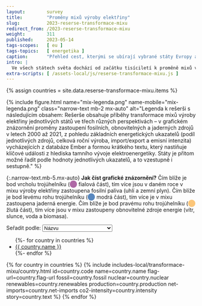 ```yaml
---
layout:        survey
title:         "Proměny mixů výroby elektřiny"
slug:          2023-reserse-transformace-mixu
redirect_from: /2023-reserse-transformace-mixu
weight:        311
published:     2023-05-14
tags-scopes:   [ eu ]
tags-topics:   [ energetika ]
caption:       "Přehled cest, kterými se ubírají vybrané státy Evropy a světa v transformaci mixu výroby elektřiny."
intro: |
  Ve všech státech světa dochází od začátku tisíciletí k proměně mixů výroby elektřiny – v Česku se na výrobě elektřiny stále z více než poloviny podílí fosilní paliva, naopak na Slovensku je to jaderná energie. V souvislosti s klimatickými cíly pro snižování emisí skleníkových plynů však obecně dochází k útlumu elektřiny z fosilních paliv, především z uhlí, a více či méně se zvyšuje zastoupení obnovitelných zdrojů – hlavně větrných a solárních. V několika státech hraje nadále důležitou roli jaderná energetika, avšak přístup k ní se napříč státy liší – zatímco některé v ní vidí cestu k dekarbonizaci (Česko nebo Francie), jiné se rozhodly pro její úplné opuštění (Německo či Itálie).
extra-scripts: [ /assets-local/js/reserse-transformace-mixu.js ]
---
```


{% assign countries = site.data.reserse-transformace-mixu.items %}

{% include figure.html
name="mix-legenda.png"
name-mobile="mix-legenda.png"
class="narrow-text mb-2 mx-auto"
alt="Legenda k rešerši s následujícím obsahem: Rešerše obsahuje příběhy transformace mixů výroby elektřiny jednotlivých států ve třech různých perspektivách – v grafickém znázornění proměny zastoupení fosilních, obnovitelných a jaderných zdrojů v letech 2000 až 2021, z pohledu základních energetických ukazatelů (podíl jednotlivých zdrojů, celková roční výroba, import/export a emisní intenzita) vycházejících z databáze Ember a formou krátkého textu, který nastiňuje klíčové události z hlediska tamního vývoje elektroenergetiky. Státy je přitom možné řadit podle hodnoty jednotlivých ukazatelů, a to vzestupně i sestupně."
%}

{:.narrow-text.mb-5.mx-auto}
**Jak číst grafické znázornění?** Čím blíže je bod vrcholu trojúhelníku (<span style="color:#af69a6">⬤</span> fialová část), tím více jsou v daném roce v mixu výroby elektřiny zastoupena fosilní paliva (uhlí a zemní plyn). Čím blíže je bod levému rohu trojúhelníku (<span style="color:#5988bf">⬤</span> modrá část), tím více je v mixu zastoupena jaderná energie. Čím blíže je bod pravému rohu trojúhelníku (<span style="color:#fcc679">⬤</span> žlutá část), tím více jsou v mixu zastoupeny obnovitelné zdroje energie (vítr, slunce, voda a biomasa).

<div class="d-none mb-3 align-items-center">
    <label class="mb-0 mr-2" for="mixes-sort-property-selector">Seřadit podle:</label>
    <select id="mixes-sort-property-selector" class="custom-select w-auto" value="name">
        <option value="name">Názvu</option>
        <option value="fossil">Podílu fosilních paliv</option>
        <option value="nuclear">Podílu jádra</option>
        <option value="renewables">Podílu obnovitelných zdrojů</option>
        <option value="production">Celkové roční výroby</option>
        <option value="netImports">Čistého importu/exportu</option>
        <option value="co2Intensity">Emisní intenzity</option>
    </select>
    <a class="btn btn-secondary sort-order-selector" href="{{ page.url }}">
        <i class="fas fa-arrow-down-a-z"></i>
    </a>
</div>

<ul class="inline-bullet-list">
    {%- for country in countries %}
    <li><a href="#{{ country.code }}">{{ country.name }}</a></li>
    {%- endfor %}
</ul>

<div id="mix-transformation-survey-countries">
    {% for country in countries %}
    {% include includes-local/transformace-mixu/country.html
        id=country.code
        name=country.name
        flag-url=country.flag-url
        fossil=country.fossil
        nuclear=country.nuclear
        renewables=country.renewables
        production=country.production
        net-imports=country.net-imports
        co2-intensity=country.intensity
        story=country.text
    %}
    {% endfor %}
</div>
